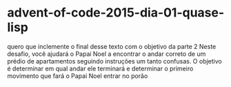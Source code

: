 # advent-of-code-2015-dia-01-quase-lisp
quero que inclemente o final desse texto com o objetivo da parte 2  Neste desafio, você ajudará o Papai Noel a encontrar o andar correto de um prédio de apartamentos seguindo instruções um tanto confusas. O objetivo é determinar em qual andar ele terminará e determinar o primeiro movimento que fará o Papai Noel entrar no porão
